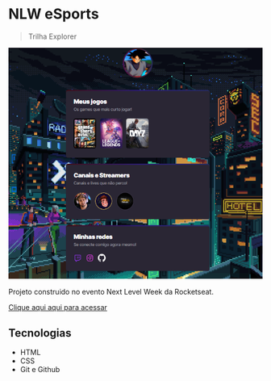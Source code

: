 # NLW eSports 
> Trilha Explorer

![preview](./.github/preview.png)
 
Projeto construido no evento Next Level Week da Rocketseat.

[Clique aqui aqui para acessar](https://dougszz.github.io/nlw-eSports/)

## Tecnologias

- HTML
- CSS
- Git e Github
